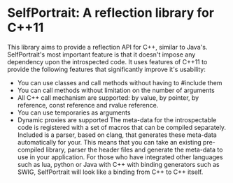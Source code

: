 SelfPortrait: A reflection library for C++11
============================================

This library aims to provide a reflection API for C++, similar to Java's.
SelfPortrait's most important feature is that it doesn't impose any
dependency upon the introspected code. It uses features of C++11 to provide
the following features that significantly improve it's usability:
- You can use classes and call methods without having to #include them
- You can call methods without limitation on the number of arguments
- All C++ call mechanism are supported: by value, by pointer, by
reference, const reference and rvalue reference.
- You can use temporaries as arguments
- Dynamic proxies are supported
The meta-data for the introspectable code is registered with a set of macros
that can be compiled separately. Included is a parser, based on clang, that
generates these meta-data automatically for your. This means that you can take
an existing pre-compiled library, parser the header files and generate the
meta-data to use in your application. 
For those who have integrated other languages such as lua, python or Java with
C++ with binding generators such as SWIG, SelfPortrait will look like a binding
from C++ to C++ itself.

